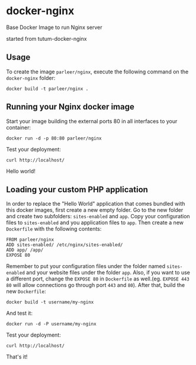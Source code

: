 docker-nginx
==================

Base Docker Image to run Nginx server

started from tutum-docker-nginx


Usage
-----

To create the image `parleer/nginx`, execute the following command on the `docker-nginx` folder:

    docker build -t parleer/nginx .


Running your Nginx docker image
-------------------------------

Start your image building the external ports 80 in all interfaces to your container:

    docker run -d -p 80:80 parleer/nginx

Test your deployment:

    curl http://localhost/

Hello world!

Loading your custom PHP application
-----------------------------------

In order to replace the "Hello World" application that comes bundled with this docker images, first create a new empty folder. Go to the new folder and create two subfolders: `sites-enabled` and `app`. Copy your configuration files to `sites-enabled` and you application files to `app`. Then create a new `Dockerfile` with the following contents:

    FROM parleer/nginx
    ADD sites-enabled/ /etc/nginx/sites-enabled/
    ADD app/ /app/
    EXPOSE 80

Remember to put your configuration files under the folder named `sites-enabled` and your website files under the folder `app`. Also, if you want to use a different port, change the `EXPOSE 80` in `Dockerfile` as well.(eg. `EXPOSE 443 80` will allow connections go through port `443` and `80`).
After that, build the new `Dockerfile`:
    
    docker build -t username/my-nginx

And test it:

    docker run -d -P username/my-nginx

Test your deployment:

    curl http://localhost/

That's it!
